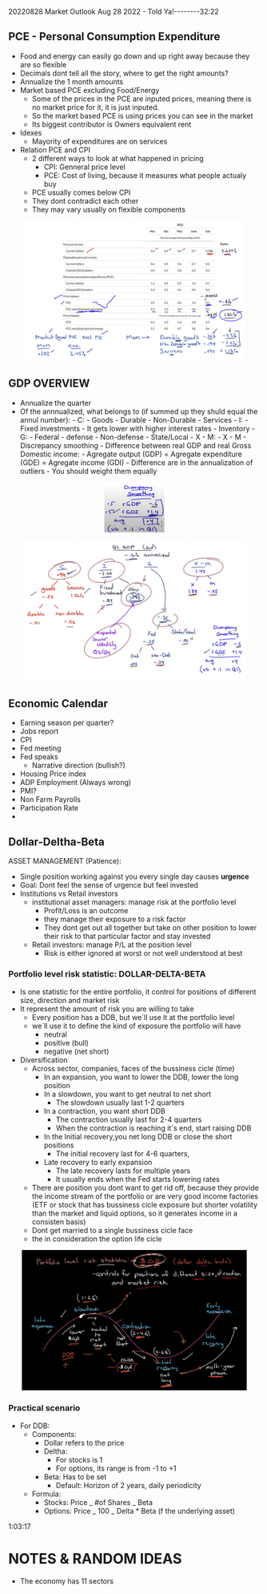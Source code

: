 20220828 Market Outlook Aug 28 2022 - Told Ya!--------32:22

## PCE - Personal Consumption Expenditure

- Food and energy can easily go down and up right away because they are so flexible
- Decimals dont tell all the story, where to get the right amounts?
- Annualize the 1 month amounts
- Market based PCE excluding Food/Energy
  - Some of the prices in the PCE are inputed prices, meaning there is no market price for it, it is just inputed.
  - So the market based PCE is using prices you can see in the market
  - Its biggest contributor is Owners equivalent rent
- Idexes
  - Mayority of expenditures are on services
- Relation PCE and CPI
  - 2 different ways to look at what happened in pricing
    - CPI: Genneral price level
    - PCE: Cost of living, because it measures what people actualy buy
  - PCE usually comes below CPI
  - They dont contradict each other
  - They may vary usually on flexible components

<p align="center">
    <img src="./Images/20220828/PCE1.png" width="450" height=280">
</p>

## GDP OVERVIEW

- Annualize the quarter
- Of the annnualized, what belongs to (if summed up they shuld equal the annul number): - C: - Goods - Durable - Non-Durable - Services - I: - Fixed investments - It gets lower with higher interest rates - Inventory - G: - Federal - defense - Non-defense - State/Local - X - M: - X - M - Discrepancy smoothing - Difference between real GDP and real Gross Domestic income: - Agregate output (GDP) = Agregate expenditure (GDE) = Agregate income (GDI) - Difference are in the annualization of outliers - You should weight them equally
<p align="center">
    <img src="./Images/20220828/GDP2.png" width="120" height="100">
</p>

<p align="center">
    <img src="./Images/20220828/GDP1.png" width="450" height="280">
</p>

## Economic Calendar

- Earning season per quarter?
- Jobs report
- CPI
- Fed meeting
- Fed speaks
  - Narrative direction (bullish?)
- Housing Price index
- ADP Employment (Always wrong)
- PMI?
- Non Farm Payrolls
- Participation Rate
-

## Dollar-Deltha-Beta

ASSET MANAGEMENT (Patience):

- Single position working against you every single day causes **urgence**
- Goal: Dont feel the sense of urgence but feel invested
- Institutions vs Retail investors
  - institutional asset managers: manage risk at the portfolio level
    - Profit/Loss is an outcome
    - they manage their exposure to a risk factor
    - They dont get out all together but take on other position to lower their risk to that particular factor and stay invested
  - Retail investors: manage P/L at the position level
    - Risk is either ignored at worst or not well understood at best

### Portfolio level risk statistic: DOLLAR-DELTA-BETA

- Is one statistic for the entire portfolio, it control for positions of different size, direction and market risk
- It represent the amount of risk you are willing to take
  - Every position has a DDB, but we´ll use it at the portfolio level
  - we´ll use it to define the kind of exposure the portfolio will have
    - neutral
    - positive (bull)
    - negative (net short)
- Diversification
  - Across sector, companies, faces of the bussiness cicle (time)
    - In an expansion, you want to lower the DDB, lower the long position
    - In a slowdown, you want to get neutral to net short
      - The slowdown usually last 1-2 quarters
    - In a contraction, you want short DDB
      - The contraction usually last for 2-4 quarters
      - When the contraction is reaching it´s end, start raising DDB
    - In the Initial recovery,you net long DDB or close the short positions
      - The initial recovery last for 4-6 quarters,
    - Late recovery to early expansion
      - The late recovery lasts for multiple years
      - It usually ends when the Fed starts lowering rates
  - There are position you dont want to get rid off, because they provide the income stream of the portfolio or are very good income factories (ETF or stock that has bussiness cicle exposure but shorter volatility than the market and liquid options, so it generates income in a consisten basis)
  - Dont get married to a single bussiness cicle face
  - the in consideration the option life cicle

<p align="center">
    <img src="./Images/20220828/DDB1.png" width="450" height="280">
</p>

### Practical scenario

- For DDB:
  - Components:
    - Dollar refers to the price
    - Deltha:
      - For stocks is 1
      - For options, its range is from -1 to +1
    - Beta: Has to be set
      - Default: Horizon of 2 years, daily periodicity
  - Formula:
    - Stocks: Price _ #of Shares _ Beta
    - Options: Price _ 100 _ Delta \* Beta (f the underlying asset)

1:03:17

# NOTES & RANDOM IDEAS

- The economy has 11 sectors
